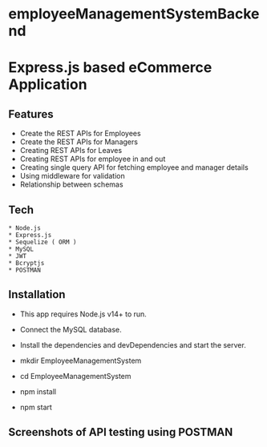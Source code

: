 # employeeManagementSystemBackend

# Express.js based eCommerce Application


## Features
   * Create the REST APIs for Employees
   * Create the REST APIs for Managers
   * Creating REST APIs for Leaves
   * Creating REST APIs for employee in and out
   * Creating single query API for fetching employee and manager details
   * Using middleware for validation
   * Relationship between schemas
   



## Tech

    * Node.js
    * Express.js
    * Sequelize ( ORM )
    * MySQL
    * JWT
    * Bcryptjs
    * POSTMAN



## Installation

   * This app requires Node.js v14+ to run.
   * Connect the MySQL database.
   

   * Install the dependencies and devDependencies and start the server.
   * mkdir EmployeeManagementSystem
   * cd EmployeeManagementSystem
   
   

   * npm install 
   

   * npm start
   
## Screenshots of API testing using POSTMAN

     
